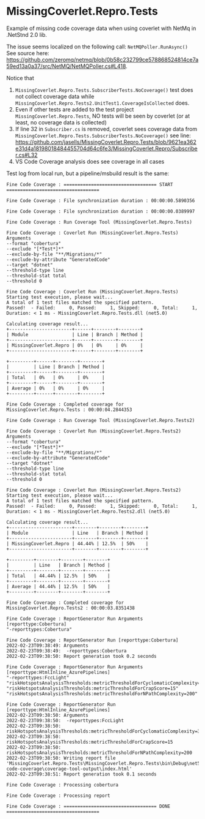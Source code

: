 # MissingCoverlet.Repro.Tests
Example of missing code coverage data when using coverlet with NetMq in .NetStnd 2.0 lib.

The issue seems localized on the following call: `NetMQPoller.RunAsync()` See source here: https://github.com/zeromq/netmq/blob/0b58c232799ce578868524814ce7a59ed13a0a37/src/NetMQ/NetMQPoller.cs#L418.

Notice that

1) `MissingCoverlet.Repro.Tests.SubscriberTests.NoCoverage()` test does not collect coverage data while `MissingCoverlet.Repro.Tests2.UnitTest1.CoverageIsCollected` does.
2) Even if other tests are added to the test project `MissingCoverlet.Repro.Tests`, NO tests will be seen by coverlet (or at least, no coverage data is collected)
3) If line 32 in `Subscriber.cs` is removed, coverlet sees coverage data from `MissingCoverlet.Repro.Tests.SubscriberTests.NoCoverage()` see line:  https://github.com/jasells/MissingCoverlet.Repro.Tests/blob/9621ea362e31d4a18198018484455704d64c6fe3/MissingCoverlet.Repro/Subscriber.cs#L32
4) VS Code Coverage analysis does see coverage in all cases

Test log from local run, but a pipeline/msbuild result is the same:

```
Fine Code Coverage : ================================== START ==================================

Fine Code Coverage : File synchronization duration : 00:00:00.5890356

Fine Code Coverage : File synchronization duration : 00:00:00.0389997

Fine Code Coverage : Run Coverage Tool (MissingCoverlet.Repro.Tests)

Fine Code Coverage : Coverlet Run (MissingCoverlet.Repro.Tests) Arguments 
--format "cobertura"
--exclude "[*Test*]*"
--exclude-by-file "**/Migrations/*"
--exclude-by-attribute "GeneratedCode"
--target "dotnet"
--threshold-type line
--threshold-stat total
--threshold 0

Fine Code Coverage : Coverlet Run (MissingCoverlet.Repro.Tests)
Starting test execution, please wait...
A total of 1 test files matched the specified pattern.
Passed!  - Failed:     0, Passed:     1, Skipped:     0, Total:     1, Duration: < 1 ms - MissingCoverlet.Repro.Tests.dll (net5.0)

Calculating coverage result...
+-----------------------+------+--------+--------+
| Module                | Line | Branch | Method |
+-----------------------+------+--------+--------+
| MissingCoverlet.Repro | 0%   | 0%     | 0%     |
+-----------------------+------+--------+--------+

+---------+------+--------+--------+
|         | Line | Branch | Method |
+---------+------+--------+--------+
| Total   | 0%   | 0%     | 0%     |
+---------+------+--------+--------+
| Average | 0%   | 0%     | 0%     |
+---------+------+--------+--------+

Fine Code Coverage : Completed coverage for MissingCoverlet.Repro.Tests : 00:00:04.2844353

Fine Code Coverage : Run Coverage Tool (MissingCoverlet.Repro.Tests2)

Fine Code Coverage : Coverlet Run (MissingCoverlet.Repro.Tests2) Arguments 
--format "cobertura"
--exclude "[*Test*]*"
--exclude-by-file "**/Migrations/*"
--exclude-by-attribute "GeneratedCode"
--target "dotnet"
--threshold-type line
--threshold-stat total
--threshold 0

Fine Code Coverage : Coverlet Run (MissingCoverlet.Repro.Tests2)
Starting test execution, please wait...
A total of 1 test files matched the specified pattern.
Passed!  - Failed:     0, Passed:     1, Skipped:     0, Total:     1, Duration: < 1 ms - MissingCoverlet.Repro.Tests2.dll (net5.0)

Calculating coverage result...
+-----------------------+--------+--------+--------+
| Module                | Line   | Branch | Method |
+-----------------------+--------+--------+--------+
| MissingCoverlet.Repro | 44.44% | 12.5%  | 50%    |
+-----------------------+--------+--------+--------+

+---------+--------+--------+--------+
|         | Line   | Branch | Method |
+---------+--------+--------+--------+
| Total   | 44.44% | 12.5%  | 50%    |
+---------+--------+--------+--------+
| Average | 44.44% | 12.5%  | 50%    |
+---------+--------+--------+--------+

Fine Code Coverage : Completed coverage for MissingCoverlet.Repro.Tests2 : 00:00:03.8351438

Fine Code Coverage : ReportGenerator Run Arguments [reporttype:Cobertura] 
"-reporttypes:Cobertura"

Fine Code Coverage : ReportGenerator Run [reporttype:Cobertura]
2022-02-23T09:38:49: Arguments
2022-02-23T09:38:49:  -reporttypes:Cobertura
2022-02-23T09:38:50: Report generation took 0.2 seconds

Fine Code Coverage : ReportGenerator Run Arguments [reporttype:HtmlInline_AzurePipelines] 
"-reporttypes:FccLight"
"riskHotspotsAnalysisThresholds:metricThresholdForCyclomaticComplexity=30"
"riskHotspotsAnalysisThresholds:metricThresholdForCrapScore=15"
"riskHotspotsAnalysisThresholds:metricThresholdForNPathComplexity=200"

Fine Code Coverage : ReportGenerator Run [reporttype:HtmlInline_AzurePipelines]
2022-02-23T09:38:50: Arguments
2022-02-23T09:38:50:  -reporttypes:FccLight
2022-02-23T09:38:50:  riskHotspotsAnalysisThresholds:metricThresholdForCyclomaticComplexity=30
2022-02-23T09:38:50:  riskHotspotsAnalysisThresholds:metricThresholdForCrapScore=15
2022-02-23T09:38:50:  riskHotspotsAnalysisThresholds:metricThresholdForNPathComplexity=200
2022-02-23T09:38:50: Writing report file 'MissingCoverlet.Repro.Tests\MissingCoverlet.Repro.Tests\bin\Debug\net5.0\fine-code-coverage\coverage-tool-output\index.html'
2022-02-23T09:38:51: Report generation took 0.1 seconds

Fine Code Coverage : Processing cobertura

Fine Code Coverage : Processing report

Fine Code Coverage : ================================== DONE ==================================
```
